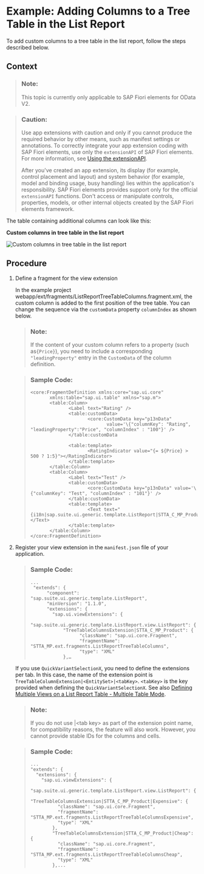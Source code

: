 <!-- loiob903da5f037244629aa6462af2eb32ec -->

# Example: Adding Columns to a Tree Table in the List Report

To add custom columns to a tree table in the list report, follow the steps described below.



## Context

> ### Note:  
> This topic is currently only applicable to SAP Fiori elements for OData V2.

> ### Caution:  
> Use app extensions with caution and only if you cannot produce the required behavior by other means, such as manifest settings or annotations. To correctly integrate your app extension coding with SAP Fiori elements, use only the `extensionAPI` of SAP Fiori elements. For more information, see [Using the extensionAPI](using-the-extensionapi-bd2994b.md).
> 
> After you've created an app extension, its display \(for example, control placement and layout\) and system behavior \(for example, model and binding usage, busy handling\) lies within the application's responsibility. SAP Fiori elements provides support only for the official `extensionAPI` functions. Don't access or manipulate controls, properties, models, or other internal objects created by the SAP Fiori elements framework.

The table containing additional columns can look like this:

   
  
**Custom columns in tree table in the list report**

 ![](images/Adding_Columns_to_a_Tree_Table_in_the_List_Report_24fb6d5.png "Custom columns in tree table in the list report") 



## Procedure

1.  Define a fragment for the view extension

    In the example project webapp/ext/fragments/ListReportTreeTableColumns.fragment.xml, the custom column is added to the first position of the tree table. You can change the sequence via the `customData` property `columnIndex` as shown below.

    > ### Note:  
    > If the content of your custom column refers to a property \(such as`{Price}`\), you need to include a corresponding `"leadingProperty"` entry in the `CustomData` of the column definition.

    > ### Sample Code:  
    > ```
    > <core:FragmentDefinition xmlns:core="sap.ui.core"
    >        xmlns:table="sap.ui.table" xmlns="sap.m">
    >        <table:Column>
    >               <Label text="Rating" />
    >               <table:customData>
    >                      <core:CustomData key="p13nData"
    >                             value='\{"columnKey": "Rating", "leadingProperty":"Price", "columnIndex" : "100"}' />
    >               </table:customData
    > 
    >               <table:template>
    >                      <RatingIndicator value="{= ${Price} > 500 ? 1:5}"></RatingIndicator>
    >               </table:template>
    >        </table:Column>
    >        <table:Column>
    >               <Label text="Test" />
    >               <table:customData>
    >                      <core:CustomData key="p13nData" value='\{"columnKey": "Test", "columnIndex" : "101"}' />
    >               </table:customData>
    >               <table:template>
    >                      <Text text="{i18n|sap.suite.ui.generic.template.ListReport|STTA_C_MP_Product>xfld.BreakoutColumnContent}"></Text>
    >               </table:template>
    >        </table:Column>
    > </core:FragmentDefinition>
    > 
    > ```

2.  Register your view extension in the `manifest.json` file of your application.

    > ### Sample Code:  
    > ```
    > ...
    >  "extends": {
    >       "component": "sap.suite.ui.generic.template.ListReport",
    >       "minVersion": "1.1.0",
    >       "extensions": {
    >         "sap.ui.viewExtensions": {
    >           "sap.suite.ui.generic.template.ListReport.view.ListReport": {
    >             "TreeTableColumnsExtension|STTA_C_MP_Product": {
    >                   "className": "sap.ui.core.Fragment",
    >                   "fragmentName": "STTA_MP.ext.fragments.ListReportTreeTableColumns",
    >                   "type": "XML"
    >             },… 
    > 
    > ```

    If you use `QuickVariantSelectionX`, you need to define the extensions per tab. In this case, the name of the extension point is `TreeTableColumnExtension|<EntitySet>|<tabKey>`. `<tabKey>` is the key provided when defining the `QuickVariantSelectionX`. See also [Defining Multiple Views on a List Report Table - Multiple Table Mode](defining-multiple-views-on-a-list-report-table-multiple-table-mode-37aeed7.md).

    > ### Note:  
    > If you do not use |<tab key\> as part of the extension point name, for compatibility reasons, the feature will also work. However, you cannot provide stable IDs for the columns and cells.

    > ### Sample Code:  
    > ```
    > ...
    > "extends": {
    >   "extensions": {
    >     "sap.ui.viewExtensions": {
    >       "sap.suite.ui.generic.template.ListReport.view.ListReport": {
    >         "TreeTableColumnsExtension|STTA_C_MP_Product|Expensive": {
    >           "className": "sap.ui.core.Fragment",
    >           "fragmentName": "STTA_MP.ext.fragments.ListReportTreeTableColumnsExpensive",
    >           "type": "XML"
    >         },
    >         "TreeTableColumnsExtension|STTA_C_MP_Product|Cheap": {
    >           "className": "sap.ui.core.Fragment",
    >           "fragmentName": "STTA_MP.ext.fragments.ListReportTreeTableColumnsCheap",
    >           "type": "XML"
    >         },... 
    > 
    > ```


